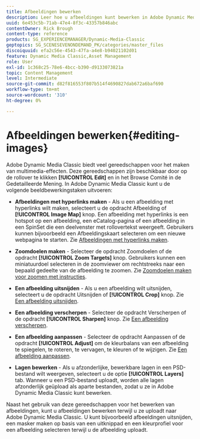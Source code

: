 ```yaml
---
title: Afbeeldingen bewerken
description: Leer hoe u afbeeldingen kunt bewerken in Adobe Dynamic Media Classic.
uuid: 6e453c5b-71ab-47e4-8f3c-43357b846abc
contentOwner: Rick Brough
content-type: reference
products: SG_EXPERIENCEMANAGER/Dynamic-Media-Classic
geptopics: SG_SCENESEVENONDEMAND_PK/categories/master_files
discoiquuid: efa2c56e-4543-47fa-a4e8-b94021102d01
feature: Dynamic Media Classic,Asset Management
role: User
exl-id: 1c368c25-78e6-4bcc-b390-d9133073821a
topic: Content Management
level: Intermediate
source-git-commit: d82f816553f807b514f4690827dab672a6baf690
workflow-type: tm+mt
source-wordcount: '310'
ht-degree: 0%

---
```


# Afbeeldingen bewerken{#editing-images}

Adobe Dynamic Media Classic biedt veel gereedschappen voor het maken van multimedia-effecten. Deze gereedschappen zijn beschikbaar door op de rollover te klikken **[!UICONTROL Edit]** en in het Browse Comité in de Gedetailleerde Mening. In Adobe Dynamic Media Classic kunt u de volgende beeldbewerkingstaken uitvoeren:

* **Afbeeldingen met hyperlinks maken** - Als u een afbeelding met hyperlinks wilt maken, selecteert u de opdracht Afbeelding of **[!UICONTROL Image Map]** knop. Een afbeelding met hyperlinks is een hotspot op een afbeelding, een eCatalog-pagina of een afbeelding in een SpinSet die een deelvenster met rollovertekst weergeeft. Gebruikers kunnen bijvoorbeeld een Afbeeldingskaart selecteren om een nieuwe webpagina te starten. Zie [Afbeeldingen met hyperlinks maken](/help/using/creating-image-maps.md).

* **Zoomdoelen maken** - Selecteer de opdracht Zoomdoelen of de opdracht **[!UICONTROL Zoom Targets]** knop. Gebruikers kunnen een miniatuurdoel selecteren in de zoomviewer om rechtstreeks naar een bepaald gedeelte van de afbeelding te zoomen. Zie [Zoomdoelen maken voor zoomen met instructies](/help/using/creating-zoom-targets-guided-zoom.md).

* **Een afbeelding uitsnijden** - Als u een afbeelding wilt uitsnijden, selecteert u de opdracht Uitsnijden of **[!UICONTROL Crop]** knop. Zie [Een afbeelding uitsnijden](/help/using/cropping-image.md).

* **Een afbeelding verscherpen** - Selecteer de opdracht Verscherpen of de opdracht **[!UICONTROL Sharpen]** knop. Zie [Een afbeelding verscherpen](/help/using/sharpening-image.md).

* **Een afbeelding aanpassen** - Selecteer de opdracht Aanpassen of de opdracht **[!UICONTROL Adjust]** om de kleurbalans van een afbeelding te spiegelen, te roteren, te vervagen, te kleuren of te wijzigen. Zie [Een afbeelding aanpassen](/help/using/adjusting-image.md).

* **Lagen bewerken** - Als u afzonderlijke, bewerkbare lagen in een PSD-bestand wilt weergeven, selecteert u de optie **[!UICONTROL Layers]** tab. Wanneer u een PSD-bestand uploadt, worden alle lagen afzonderlijk geüpload als aparte bestanden, zodat u ze in Adobe Dynamic Media Classic kunt bewerken.

Naast het gebruik van deze gereedschappen voor het bewerken van afbeeldingen, kunt u afbeeldingen bewerken terwijl u ze uploadt naar Adobe Dynamic Media Classic. U kunt bijvoorbeeld afbeeldingen uitsnijden, een masker maken op basis van een uitknippad en een kleurprofiel voor een afbeelding selecteren terwijl u de afbeelding uploadt.
